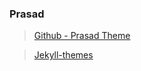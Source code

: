 ---
---

### Prasad

> [Github - Prasad Theme](https://github.com/cdrrazan/prasad)

> [Jekyll-themes](https://jekyll-themes.com/prasad)
